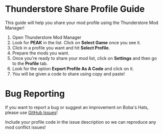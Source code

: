 
# Thunderstore Share Profile Guide

This guide will help you share your mod profile using the Thunderstore Mod Manager!

1. Open Thunderstore Mod Manager
2. Look for **PEAK** in the list. Click on **Select Game** once you see it.
3. Click in a profile you want and hit **Select Profile**.
4. Prepare the mods you want.
5. Once you're ready to share your mod list, click on **Settings** and then go to the **Profile** tab. 
6. Look for the option **Export Profile As A Code** and click on it. 
7. You will be given a code to share using copy and paste!

# Bug Reporting

If you want to report a bug or suggest an improvement on Boba's Hats, please use [GitHub Issues](https://github.com/Team-Pedguin/BobasHats/issues)!

Include your profile code in the issue description so we can reproduce any mod conflict issues!
